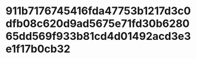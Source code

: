 # 911b7176745416fda47753b1217d3c0dfb08c620d9ad5675e71fd30b628065dd569f933b81cd4d01492acd3e3e1f17b0cb32